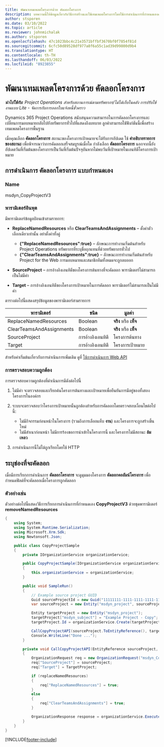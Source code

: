 ```yaml
---
title: พัฒนาเทมเพลตโครงการด้วย คัดลอกโครงการ
description: บทความนี้ให้ข้อมูลเกี่ยวกับวิธีการสร้างและใช้เทมเพลตโครงการโดยใช้การดำเนินการที่กำหนดเองคัดลอกโครงการ
author: stsporen
ms.date: 03/10/2022
ms.topic: article
ms.reviewer: johnmichalak
ms.author: stsporen
ms.openlocfilehash: 47c1023bbc4c21e3571bffbf3670bf0f7854f81d
ms.sourcegitcommit: 6cfc50d89528df977a8f6a55c1ad39d99800d9b4
ms.translationtype: HT
ms.contentlocale: th-TH
ms.lasthandoff: 06/03/2022
ms.locfileid: "8923855"
---
```

# <a name="develop-project-templates-with-copy-project"></a>พัฒนาเทมเพลตโครงการด้วย คัดลอกโครงการ

_**นำไปใช้กับ:** Project Operations สำหรับสถานการณ์ตามทรัพยากร/ไม่ได้เก็บในคลัง การปรับใช้งานแบบ Lite - จัดการกับการออกใบแจ้งหนี้ชั่วคราว_

Dynamics 365 Project Operations สนับสนุนความสามารถในการคัดลอกโครงการและเปลี่ยนการมอบหมายกลับไปยังทรัพยากรทั่วไปที่แสดงถึงบทบาท ลูกค้าสามารถใช้ฟังก์ชันนี้เพื่อสร้างเทมเพลตโครงการพื้นฐาน

เมื่อคุณเลือก **คัดลอกโครงการ** สถานะของโครงการเป้าหมายจะได้รับการอัปเดต ใช้ **คำอธิบายรายการของสถานะ** เพื่อพิจารณาว่าการคัดลอกเสร็จสมบูรณ์เมื่อใด กำลังเลือก **คัดลอกโครงการ** นอกจากนี้ยังอัปเดตวันที่เริ่มต้นของโครงการเป็นวันที่เริ่มต้นปัจจุบันหากไม่พบวันที่เป้าหมายในเอนทิตีโครงการเป้าหมาย

## <a name="copy-project-custom-action"></a>การดำเนินการ คัดลอกโครงการ แบบกำหนดเอง

### <a name="name"></a>Name 

msdyn\_CopyProjectV3

### <a name="input-parameters"></a>พารามิเตอร์อินพุต

มีพารามิเตอร์ข้อมูลป้อนเข้าสามรายการ:

- **ReplaceNamedResources** หรือ **ClearTeamsAndAssignments** – ตั้งค่าตัวเลือกเดียวเท่านั้น อย่าตั้งค่าทั้งคู่

    - **\{"ReplaceNamedResources":true\}** – ลักษณะการทำงานเริ่มต้นสำหรับ Project Operations ทรัพยากรที่ระบุชื่อถุกแทนที่ด้วยทรัพยากรทั่วไป
    - **\{"ClearTeamsAndAssignments":true\}** – ลักษณะการทำงานเริ่มต้นสำหรับ Project for the Web การมอบหมายและสมาชิกทีมทั้งหมดจะถูกลบออก

- **SourceProject** – การอ้างอิงเอนทิตีของโครงการต้นทางที่จะคัดลอก พารามิเตอร์ไม่สามารถเป็นไม่มีค่า
- **Target** – การอ้างอิงเอนทิตีของโครงการเป้าหมายในการคัดลอก พารามิเตอร์ไม่สามารถเป็นไม่มีค่า

ตารางต่อไปนี้แสดงสรุปข้อมูลของพารามิเตอร์สามรายการ

| พารามิเตอร์                | ขนิด             | มูลค่า                 |
|--------------------------|------------------|-----------------------|
| ReplaceNamedResources    | Boolean          | **จริง** หรือ **เท็จ** |
| ClearTeamsAndAssignments | Boolean          | **จริง** หรือ **เท็จ** |
| SourceProject            | การอ้างอิงเอนทิตี | โครงการต้นทาง    |
| Target                   | การอ้างอิงเอนทิตี | โครงการเป้าหมาย    |

สำหรับค่าเริ่มต้นเกี่ยวกับการดำเนินการเพิ่มเติม ดูที่ [ใช้การดำเนินการ Web API](/powerapps/developer/common-data-service/webapi/use-web-api-actions)

### <a name="validations"></a>การตรวจสอบความถูกต้อง

การตรวจสอบความถูกต้องที่ดำเนินการมีดังต่อไปนี้

1. ไม่มีค่า จะตรวจสอบและเรียกค้นโครงการต้นทางและเป้าหมายเพื่อยืนยันการมีอยู่ของทั้งสองโครงการในองค์กร
2. ระบบจะตรวจสอบว่าโครงการเป้าหมายนั้นถูกต้องสำหรับการคัดลอกโดยตรวจสอบเงื่อนไขต่อไปนี้:

    - ไม่มีกิจกรรมก่อนหน้าในโครงการ (รวมถึงการเลือกแท็บ **งาน**) และโครงการจะถูกสร้างขึ้นใหม่
    - ไม่มีสำเนาก่อนหน้า ไม่มีการร้องขอการนำเข้าในโครงการนี้ และโครงการไม่มีสถานะ **ล้มเหลว**

3. การดำเนินการนี้ไม่ได้ถูกเรียกโดยใช้ HTTP

## <a name="specify-fields-to-copy"></a>ระบุช่องที่จะคัดลอก

เมื่อมีการเรียกการดำเนินการ **คัดลอกโครงการ** จะดูมุมมองโครงการ **คัดลอกคอลัมน์โครงการ** เพื่อกำหนดฟิลด์ที่จะคัดลอกเมื่อโครงการถูกคัดลอก

### <a name="example"></a>ตัวอย่างเช่น

ตัวอย่างต่อไปนี้แสดงวิธีการเรียกการดำเนินการที่กำหนดเอง **CopyProjectV3** ด้วยชุดพารามิเตอร์ **removeNamedResources**

```C#
{
    using System;
    using System.Runtime.Serialization;
    using Microsoft.Xrm.Sdk;
    using Newtonsoft.Json;

    public class CopyProjectSample
    {
        private IOrganizationService organizationService;

        public CopyProjectSample(IOrganizationService organizationService)
        {
            this.organizationService = organizationService;
        }

        public void SampleRun()
        {
            // Example source project GUID
            Guid sourceProjectId = new Guid("11111111-1111-1111-1111-111111111111");
            var sourceProject = new Entity("msdyn_project", sourceProjectId);

            Entity targetProject = new Entity("msdyn_project");
            targetProject["msdyn_subject"] = "Example Project - Copy";
            targetProject.Id = organizationService.Create(targetProject);

            CallCopyProjectAPI(sourceProject.ToEntityReference(), targetProject.ToEntityReference(), copyOption, true, false);
            Console.WriteLine("Done ...");
        }

        private void CallCopyProjectAPI(EntityReference sourceProject, EntityReference TargetProject, bool replaceNamedResources = true, bool clearTeamsAndAssignments = false)
        {
            OrganizationRequest req = new OrganizationRequest("msdyn_CopyProjectV3");
            req["SourceProject"] = sourceProject;
            req["Target"] = TargetProject;

            if (replaceNamedResources)
            {
                req["ReplaceNamedResources"] = true;
            }
            else
            {
                req["ClearTeamsAndAssignments"] = true;
            }

            OrganizationResponse response = organizationService.Execute(req);
        }
    }
}
```

[!INCLUDE[footer-include](../includes/footer-banner.md)]
